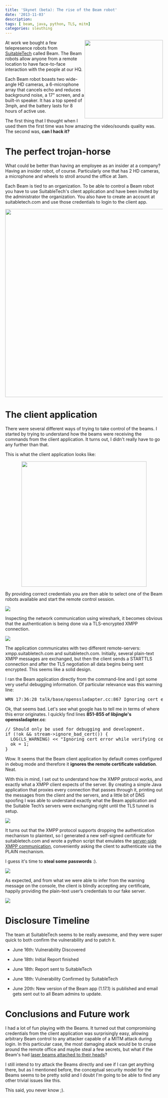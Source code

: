 ```yaml
---
title: 'Skynet (beta): The rise of the Beam robot'
date: '2013-11-03'
description:
tags: [ beam, java, python, TLS, mitm]
categories: sleuthing
---
```


<img src="{{urls.media}}/skynet-beta-the-rise-of-the-robots/beam_robot.jpg" width="250" style="float:right;"/>

At work we bought a few telepresence robots from [SuitableTech](https://suitabletech.com/) called Beam. The Beam robots allow anyone from a remote location to have face-to-face interaction with the people at our HQ.

Each Beam robot boasts two wide-angle HD cameras, a 6-microphone array that cancels echo and reduces background noise, a 17" screen, and a built-in speaker. It has a top speed of 3mph, and the battery lasts for 8 hours of active use.

The first thing that I thought when I used them the first time was how amazing the video/sounds quality was. The second was, <ux class="highlight"><b>can I hack it?</b></ux>

# The perfect trojan-horse

What could be better than having an employee as an insider at a company? Having an insider robot, of course. Particularly one that has 2 HD cameras, a microphone and wheels to stroll around the office at 3am.

Each Beam is tied to an organization. To be able to control a Beam robot you have to use SuitableTech's client application and have been invited by the administrator the organization. You also have to create an account at suitabletech.com and use those credentials to login to the client app.

<img src="{{urls.media}}/skynet-beta-the-rise-of-the-robots/beam_diagram.png" width="600" style="display: block;margin-left: auto;margin-right: auto" />

# The client application

There were several different ways of trying to take control of the beams. I started by trying to understand how the beams were receiving the commands from the client application. It turns out, I didn't really have to go any further than that.

This is what the client application looks like:

<img src="{{urls.media}}/skynet-beta-the-rise-of-the-robots/beam_login.png" width="400" style="display: block;margin-left: auto;margin-right: auto" />

By providing correct credentials you are then able to select one of the Beam robots available and start the remote control session.

<img src="{{urls.media}}/skynet-beta-the-rise-of-the-robots/beam_control.png" style="display: block;margin-left: auto;margin-right: auto" />

Inspecting the network communication using wireshark, it becomes obvious that the authentication is being done via a TLS-encrypted XMPP connection.

<img src="{{urls.media}}/skynet-beta-the-rise-of-the-robots/beam_tls_hello.png" style="display: block;margin-left: auto;margin-right: auto" />

The application communicates with two different remote-servers: xmpp.suitabletech.com and suitabletech.com. Initially, several plain-text XMPP messages are exchanged, but then the client sends a STARTTLS connection and after the TLS negotiation all data begins being sent encrypted. This seems like a solid design.

I ran the Beam application directly from the command-line and I got some very useful debugging information. Of particular relevance was this warning line:

<pre>
WRN 17:36:28 talk/base/openssladapter.cc:867 Ignoring cert error while verifying cert chain
</pre>

Ok, that seems bad. Let's see what google has to tell me in terms of where this error originates. I quickly find lines <b>851-855 of libjingle's openssladapter.cc</b>:

<pre>
// Should only be used for debugging and development.
if (!ok && stream->ignore_bad_cert()) {
  LOG(LS_WARNING) << "Ignoring cert error while verifying cert chain";
  ok = 1;
}
</pre>

Wow. It seems that the Beam client application by default comes configured in debug mode and therefore it <ux class="highlight"><b>ignores the remote certificate validation</b></ux>. Neat.

With this in mind, I set out to understand how the XMPP protocol works, and exactly what a XMPP client expects of the server. By creating a simple Java application that proxies every connection that passes through it, printing out the messages from the client and the servers, and a little bit of DNS spoofing I was able to understand exactly what the Beam application and the Suitable Tech’s servers were exchanging right until the TLS tunnel is setup.

<img src="{{urls.media}}/skynet-beta-the-rise-of-the-robots/beam_message_exchange.png" style="display: block;margin-left: auto;margin-right: auto" />

It turns out that the XMPP protocol supports dropping the authentication mechanism to plaintext, so I generated a new self-signed certificate for suitabletech.com and wrote a python script that emulates the [server-side XMPP communication](https://gist.github.com/diogomonica/a24a7285f31804d37144), conveniently asking the client to authenticate via the PLAIN mechanism.

I guess it's time to <b>steal some passwords</b> :).

<img src="{{urls.media}}/skynet-beta-the-rise-of-the-robots/beam_mitm_1.png" style="display: block;margin-left: auto;margin-right: auto" />

As expected, and from what we were able to infer from the warning message on the console, the client is blindly accepting any certificate, happily providing the plain-text user’s credentials to our fake server.

<img src="{{urls.media}}/skynet-beta-the-rise-of-the-robots/beam_mitm_2.png" style="display: block;margin-left: auto;margin-right: auto" />

# Disclosure Timeline

The team at SuitableTech seems to be really awesome, and they were super quick to both confirm the vulnerability and to patch it.

* June 16th: Vulnerability Discovered

* June 18th: Initial Report finished

* June 18th: Report sent to SuitableTech

* June 18th: Vulnerability Confirmed by SuitableTech

* June 20th: New version of the Beam app (1.17.1) is published and email gets sent out to all Beam admins to update.

# Conclusions and Future work

I had a lot of fun playing with the Beams. It turned out that compromising credentials from the client application was surprisingly easy, allowing arbitrary Beam control to any attacker capable of a MITM attack during login. In this particular case, the most damaging atack would be to cruise around the remote office and maybe steal a few secrets, but what if the Beam's had [laser beams attached to their heads](https://www.youtube.com/watch?v=Q5BAnPeXYTI)?

I still intend to try attack the Beams directly and see if I can get anything there, but as I mentioned before, the conceptual security model for the Beams seems to be pretty solid and I doubt I'm going to be able to find any other trivial issues like this. 

This said, you never know ;).